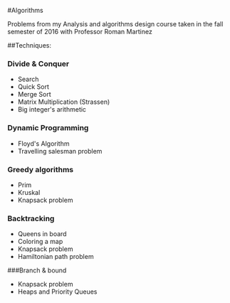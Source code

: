 #Algorithms

Problems from my Analysis and algorithms design course taken in the fall semester of 2016 with Professor Roman Martinez 

##Techniques:

### Divide & Conquer
- Search
- Quick Sort
- Merge Sort
- Matrix Multiplication (Strassen)
- Big integer's arithmetic

### Dynamic Programming
- Floyd's Algorithm 
- Travelling salesman problem

### Greedy algorithms
- Prim 
- Kruskal
- Knapsack problem

### Backtracking
- Queens in board 
- Coloring a map
- Knapsack problem
- Hamiltonian path problem

###Branch & bound
- Knapsack problem
- Heaps and Priority Queues



  
